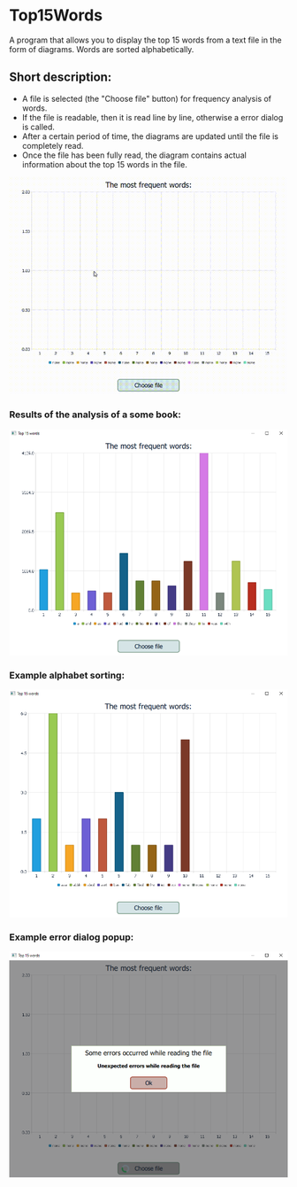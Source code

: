# Top15Words
A program that allows you to display the top 15 words from a text file in the form of diagrams. Words are sorted alphabetically.

## Short description:
- A file is selected (the "Choose file" button) for frequency analysis of words.
- If the file is readable, then it is read line by line, otherwise a error  dialog is called.
- After a certain period of time, the diagrams are updated until the file is completely read.
- Once the file has been fully read, the diagram contains actual information about the top 15 words in the file.

![til](screens/demonstration.gif)

### Results of the analysis of a some book:
![Alt text](screens/book.PNG?raw=true "Results of the analysis of a some book")

### Example alphabet sorting:
![Alt text](screens/alphabet_sorting.PNG?raw=true "Example alphabet sorting")

### Example error dialog popup:
![Alt text](screens/execptions.PNG?raw=true "Example error dialog popup")

